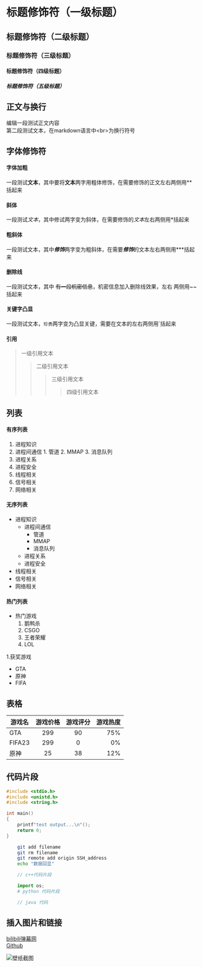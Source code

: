 # 标题修饰符（一级标题）

## 标题修饰符（二级标题）

### 标题修饰符（三级标题）

#### 标题修饰符（四级标题）

##### 标题修饰符（五级标题）

## 正文与换行

编辑一段测试正文内容<br>
第二段测试文本，在markdown语言中\<br\>为换行符号

## 字体修饰符

#### 字体加粗

一段测试**文本**，其中要将**文本**两字用粗体修饰，在需要修饰的正文左右两侧用\*\*括起来<br>

#### 斜体

一段测试*文本*，其中修试两字变为斜体，在需要修饰的*文本*左右两侧用\*括起来<br>

#### 粗斜体

一段测试文本，其中***修饰***两字变为粗斜体，在需要***修饰***的文本左右两侧用\*\*\*括起来<br>

#### 删除线

一段测试文本，其中 ~~有一段机密信息~~，机密信息加入删除线效果，左右 两侧用\~\~括起来<br>

#### 关键字凸显

一段测试文本，`珍贵`两字变为凸显关键，需要在文本的左右两侧用\`括起来<br> 

#### 引用

> 一级引用文本
>> 二级引用文本
>>> 三级引用文本 
>>>> 四级引用文本

## 列表

#### 有序列表

1. 进程知识
  1. 进程间通信
    1. 管道
    2. MMAP
    3. 消息队列
  2. 进程关系
  3. 进程安全
2. 线程相关
3. 信号相关
4. 网络相关

#### 无序列表

* 进程知识
  * 进程间通信
    * 管道
    * MMAP
    * 消息队列
  * 进程关系
  * 进程安全
* 线程相关
* 信号相关
* 网络相关

#### 热门列表
* 热门游戏
  1. 鹅鸭杀 
  2. CSGO
  3. 王者荣耀
  4. LOL

1.获奖游戏
  * GTA
  * 原神
  * FIFA

##  表格 

游戏名|游戏价格|游戏评分|游戏热度|
--|:--:|:--:|--:
GTA|299|90|75%
FIFA23|299|0|0%
原神|25|38|12%

## 代码片段

```c
#include <stdio.h>
#include <unistd.h>
#include <string.h>

int main()
{
	printf"test output...\n"();
	return 0;
}
```

```bash
	git add filename
	git rm filename
	git remote add origin SSH_address
	echo "数据回显"
```

```cpp
	// c++代码片段
```

```python
	import os;
	# python 代码片段
```

```java
	// java 代码
```

## 插入图片和链接

[bilibili弹幕网](https://www.bilibili.com "点击进入B站")<br>
[Github](https://github.com "点击进入GitHub")<br>

![壁纸截图](C://Users//lenovo//Desktop//ab.png "图片标题")
